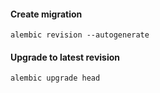 #### Create migration
`alembic revision --autogenerate`

#### Upgrade to latest revision
`alembic upgrade head`
